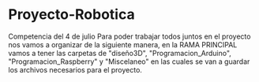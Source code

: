 # Proyecto-Robotica
Competencia del 4 de julio
Para poder trabajar todos juntos en el proyecto nos vamos a organizar de la siguiente  manera, en la RAMA PRINCIPAL vamos a tener las carpetas de "diseño3D", "Programacion_Arduino", "Programacion_Raspberry" y "Miscelaneo" en las cuales se van a guardar los archivos necesarios para el proyecto.
